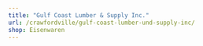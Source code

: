 ```yaml
---
title: "Gulf Coast Lumber & Supply Inc."
url: /crawfordville/gulf-coast-lumber-und-supply-inc/
shop: Eisenwaren
---
```

